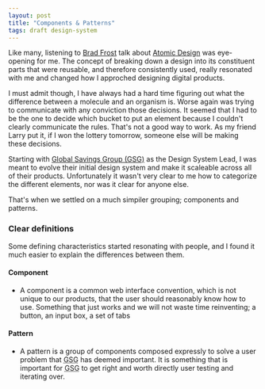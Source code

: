 ```yaml
---
layout: post
title: "Components & Patterns"
tags: draft design-system
---
```

Like many, listening to [Brad Frost](https://bradfrost.com/) talk about [Atomic Design](https://bradfrost.com/blog/post/atomic-web-design/) was eye-opening for me. The concept of breaking down a design into its constituent parts that were reusable, and therefore consistently used, really resonated with me and changed how I approched designing digital products.

I must admit though, I have always had a hard time figuring out what the difference between a molecule and an organism is. Worse again was trying to communicate with any conviction those decisions. It seemed that I had to be the one to decide which bucket to put an element because I couldn't clearly communicate the rules. That's not a good way to work. As my friend Larry put it, if I won the lottery tomorrow, someone else will be making these decisions.

Starting with [Global Savings Group (GSG)](https://www.global-savings-group.com/) as the Design System Lead, I was meant to evolve their initial design system and make it scaleable across all of their products. Unfortunately it wasn't very clear to me how to categorize the different elements, nor was it clear for anyone else.

That's when we settled on a much simpiler grouping; components and patterns.

### Clear definitions
Some defining characteristics started resonating with people, and I found it much easier to explain the differences between them.

#### Component
- A component is a  common web interface convention, which is not unique to our products, that the user should reasonably know how to use. Something that just works and we will not waste time reinventing; a button, an input box, a set of tabs

#### Pattern
- A pattern is a group of components composed expressly to solve a user problem that <abbr title="Global Savings Group">GSG</abbr> has deemed important. It is something that is important for <abbr title="Global Savings Group">GSG</abbr> to get right and worth directly user testing and iterating over.